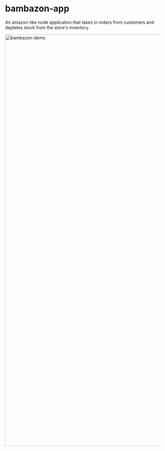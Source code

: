 # bambazon-app
An amazon-like node application that takes in orders from customers and depletes stock from the store's inventory.

<img width="1333" alt="bambazon-demo" src="https://user-images.githubusercontent.com/27376528/28449404-9df09ef6-6d94-11e7-99ea-2a10f54b53db.png">
